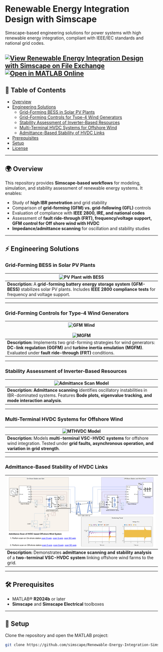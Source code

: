 # Renewable Energy Integration Design with Simscape  

Simscape-based engineering solutions for power systems with high renewable energy integration, compliant with IEEE/IEC standards and national grid codes.  

[![View ​Renewable Energy Integration Design with Simscape on File Exchange](https://www.mathworks.com/matlabcentral/images/matlab-file-exchange.svg)](https://www.mathworks.com/matlabcentral/fileexchange/123870-renewable-energy-integration-design-with-simscape)
[![Open in MATLAB Online](https://www.mathworks.com/images/responsive/global/open-in-matlab-online.svg)](https://matlab.mathworks.com/open/github/v1?repo=simscape/Renewable-Energy-Integration-Simscape)
---

## 📖 Table of Contents  

- [Overview](#overview)  
- [Engineering Solutions](#engineering-solutions)  
  - [Grid-Forming BESS in Solar PV Plants](#grid-forming-bess-in-solar-pv-plants)  
  - [Grid-Forming Controls for Type-4 Wind Generators](#grid-forming-controls-for-type-4-wind-generators)  
  - [Stability Assessment of Inverter-Based Resources](#stability-assessment-of-inverter-based-resources)  
  - [Multi-Terminal HVDC Systems for Offshore Wind](#multi-terminal-hvdc-systems-for-offshore-wind)  
  - [Admittance-Based Stability of HVDC Links](#admittance-based-stability-of-hvdc-links)  
- [Prerequisites](#prerequisites)  
- [Setup](#setup)  
- [License](#license)  

---

## 🌍 Overview  

This repository provides **Simscape-based workflows** for modeling, simulation, and stability assessment of renewable energy systems. It enables:  

- Study of **high IBR penetration** and grid stability  
- Comparison of **grid-forming (GFM) vs. grid-following (GFL)** controls  
- Evaluation of compliance with **IEEE 2800, IRE, and national codes**  
- Assessment of **fault ride-through (FRT), frequency/voltage support, GFM control for Off shore wind with HVDC**  
- **Impedance/admittance scanning** for oscillation and stability studies  

---

## ⚡ Engineering Solutions  

### Grid-Forming BESS in Solar PV Plants  

| ![PV Plant with BESS](Pictures/SystemModel.png) |  
|-----------------------------------------------|  
| **Description:** A **grid-forming battery energy storage system (GFM-BESS)** stabilizes solar PV plants. Includes **IEEE 2800 compliance tests** for frequency and voltage support. |  

---

### Grid-Forming Controls for Type-4 Wind Generators  

| ![GFM Wind](Pictures/WindFarm.PNG) <br><br> ![MGFM](Pictures/MGFMwind.PNG) |  
|-----------------------------------------------------------------------------|  
| **Description:** Implements two grid-forming strategies for wind generators: **DC-link regulation (GGFM)** and **turbine inertia emulation (MGFM)**. Evaluated under **fault ride-through (FRT)** conditions. |  

---

### Stability Assessment of Inverter-Based Resources  

| ![Admittance Scan Model](Pictures/Admiscanmodel.png) |  
|--------------------------------------------------------------------------------------------------|  
| **Description:** **Admittance scanning** identifies oscillatory instabilities in IBR-dominated systems. Features **Bode plots, eigenvalue tracking, and mode interaction analysis**. |  

---

### Multi-Terminal HVDC Systems for Offshore Wind  

| ![MTHVDC Model](Pictures/HVDCModelGFM.png) |  
|---------------------------------------------|  
| **Description:** Models **multi-terminal VSC-HVDC systems** for offshore wind integration. Tested under **grid faults, asynchronous operation, and variation in grid strength**. |  

---

### Admittance-Based Stability of HVDC Links  

| ![AdmiHVDC Model](Pictures/HVDCScan.png) |  
|-------------------------------------------|  
| **Description:** Demonstrates **admittance scanning and stability analysis** of a **two-terminal VSC-HVDC system** linking offshore wind farms to the grid. |  

---

## 🛠️ Prerequisites  

- MATLAB® **R2024b** or later  
- **Simscape** and **Simscape Electrical** toolboxes  

---

## 🚀 Setup  

Clone the repository and open the MATLAB project:  

```bash
git clone https://github.com/simscape/Renewable-Energy-Integration-Simscape.git

